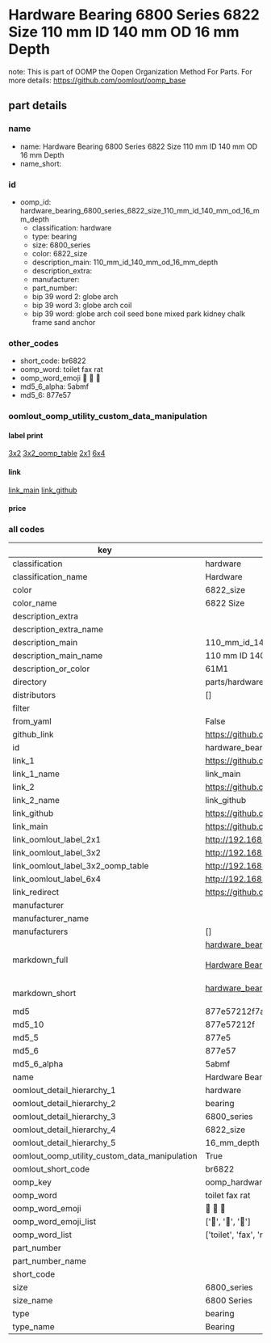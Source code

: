# Hardware Bearing 6800 Series 6822 Size 110 mm ID 140 mm OD 16 mm Depth  

note: This is part of OOMP the Oopen Organization Method For Parts. For more details: https://github.com/oomlout/oomp_base

##  part details
  







### name
* name: Hardware Bearing 6800 Series 6822 Size 110 mm ID 140 mm OD 16 mm Depth
* name_short: 
### id
* oomp_id: hardware_bearing_6800_series_6822_size_110_mm_id_140_mm_od_16_mm_depth
  * classification: hardware
  * type: bearing
  * size: 6800_series
  * color: 6822_size
  * description_main: 110_mm_id_140_mm_od_16_mm_depth
  * description_extra: 
  * manufacturer: 
  * part_number: 
  * bip 39 word 2: globe arch
  * bip 39 word 3: globe arch coil
  * bip 39 word: globe arch coil seed bone mixed park kidney chalk frame sand anchor

### other_codes
* short_code: br6822
* oomp_word: toilet fax rat
* oomp_word_emoji :toilet: :fax: :rat:
* md5_6_alpha: 5abmf
* md5_6: 877e57






### oomlout_oomp_utility_custom_data_manipulation
#### label print
[3x2](http://192.168.1.245:1112/?label=oomp%205abmf)
[3x2_oomp_table](http://192.168.1.108:1112/?label=oomp%205abmf)
[2x1](http://192.168.1.242:1112/?label=oomp%205abmf)
[6x4](http://192.168.1.55:1112/?label=oomp%205abmf)    

#### link

[link_main](https://github.com/oomlout/oomlout_oomp_version_1_messy/tree/main/parts/hardware_bearing_6800_series_6822_size_110_mm_id_140_mm_od_16_mm_depth) [link_github](https://github.com/oomlout/oomlout_oomp_version_1_messy/tree/main/parts/hardware_bearing_6800_series_6822_size_110_mm_id_140_mm_od_16_mm_depth)                             

#### price







### all codes 
| key | value |  
| --- | --- |  
| classification | hardware |  
| classification_name | Hardware |  
| color | 6822_size |  
| color_name | 6822 Size |  
| description_extra |  |  
| description_extra_name |  |  
| description_main | 110_mm_id_140_mm_od_16_mm_depth |  
| description_main_name | 110 mm ID 140 mm OD 16 mm Depth |  
| description_or_color | 61M1 |  
| directory | parts/hardware_bearing_6800_series_6822_size_110_mm_id_140_mm_od_16_mm_depth |  
| distributors | [] |  
| filter |  |  
| from_yaml | False |  
| github_link | https://github.com/oomlout/oomlout_oomp_part_src/tree/main/parts/hardware_bearing_6800_series_6822_size_110_mm_id_140_mm_od_16_mm_depth |  
| id | hardware_bearing_6800_series_6822_size_110_mm_id_140_mm_od_16_mm_depth |  
| link_1 | https://github.com/oomlout/oomlout_oomp_version_1_messy/tree/main/parts/hardware_bearing_6800_series_6822_size_110_mm_id_140_mm_od_16_mm_depth |  
| link_1_name | link_main |  
| link_2 | https://github.com/oomlout/oomlout_oomp_version_1_messy/tree/main/parts/hardware_bearing_6800_series_6822_size_110_mm_id_140_mm_od_16_mm_depth |  
| link_2_name | link_github |  
| link_github | https://github.com/oomlout/oomlout_oomp_version_1_messy/tree/main/parts/hardware_bearing_6800_series_6822_size_110_mm_id_140_mm_od_16_mm_depth |  
| link_main | https://github.com/oomlout/oomlout_oomp_version_1_messy/tree/main/parts/hardware_bearing_6800_series_6822_size_110_mm_id_140_mm_od_16_mm_depth |  
| link_oomlout_label_2x1 | http://192.168.1.242:1112/?label=oomp%205abmf |  
| link_oomlout_label_3x2 | http://192.168.1.245:1112/?label=oomp%205abmf |  
| link_oomlout_label_3x2_oomp_table | http://192.168.1.108:1112/?label=oomp%205abmf |  
| link_oomlout_label_6x4 | http://192.168.1.55:1112/?label=oomp%205abmf |  
| link_redirect | https://github.com/oomlout/oomlout_oomp_version_1_messy/tree/main/parts/hardware_bearing_6800_series_6822_size_110_mm_id_140_mm_od_16_mm_depth |  
| manufacturer |  |  
| manufacturer_name |  |  
| manufacturers | [] |  
| markdown_full | [hardware_bearing_6800_series_6822_size_110_mm_id_140_mm_od_16_mm_depth](none)<br>[](none)<br>[Hardware Bearing 6800 Series 6822 Size 110 Mm Id 140 Mm Od 16 Mm Depth](none)<br><br> |  
| markdown_short | [hardware_bearing_6800_series_6822_size_110_mm_id_140_mm_od_16_mm_depth](none)<br><br> |  
| md5 | 877e57212f7a740a388cac2e5a82c31a |  
| md5_10 | 877e57212f |  
| md5_5 | 877e5 |  
| md5_6 | 877e57 |  
| md5_6_alpha | 5abmf |  
| name | Hardware Bearing 6800 Series 6822 Size 110 mm ID 140 mm OD 16 mm Depth |  
| oomlout_detail_hierarchy_1 | hardware |  
| oomlout_detail_hierarchy_2 | bearing |  
| oomlout_detail_hierarchy_3 | 6800_series |  
| oomlout_detail_hierarchy_4 | 6822_size |  
| oomlout_detail_hierarchy_5 | 16_mm_depth |  
| oomlout_oomp_utility_custom_data_manipulation | True |  
| oomlout_short_code | br6822 |  
| oomp_key | oomp_hardware_bearing_6800_series_6822_size_110_mm_id_140_mm_od_16_mm_depth |  
| oomp_word | toilet fax rat |  
| oomp_word_emoji | :toilet: :fax: :rat: |  
| oomp_word_emoji_list | [':toilet:', ':fax:', ':rat:'] |  
| oomp_word_list | ['toilet', 'fax', 'rat'] |  
| part_number |  |  
| part_number_name |  |  
| short_code |  |  
| size | 6800_series |  
| size_name | 6800 Series |  
| type | bearing |  
| type_name | Bearing |  
